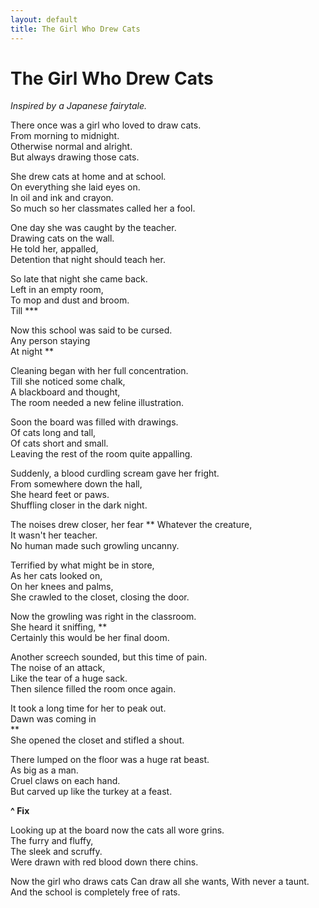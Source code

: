 ```yaml
---
layout: default
title: The Girl Who Drew Cats
---
```


# The Girl Who Drew Cats

_Inspired by a Japanese fairytale._

There once was a girl who loved to draw cats.  
From morning to midnight.  
Otherwise normal and alright.  
But always drawing those cats.

She drew cats at home and at school.  
On everything she laid eyes on.  
In oil and ink and crayon.  
So much so her classmates called her a fool.

One day she was caught by the teacher.  
Drawing cats on the wall.  
He told her, appalled,  
Detention that night should teach her.

So late that night she came back.  
Left in an empty room,  
To mop and dust and broom.  
Till ***

Now this school was said to be cursed.  
Any person staying  
At night
**

Cleaning began with her full concentration.  
Till she noticed some chalk,  
A blackboard and thought,  
The room needed a new feline illustration.

Soon the board was filled with drawings.  
Of cats long and tall,  
Of cats short and small.  
Leaving the rest of the room quite appalling.

Suddenly, a blood curdling scream gave her fright.  
From somewhere down the hall,  
She heard feet or paws.  
Shuffling closer in the dark night.

The noises drew closer, her fear **
Whatever the creature,  
It wasn't her teacher.  
No human made such growling uncanny.

Terrified by what might be in store,  
As her cats looked on,  
On her knees and palms,  
She crawled to the closet, closing the door.

Now the growling was right in the classroom.  
She heard it sniffing,
**  
Certainly this would be her final doom.

Another screech sounded, but this time of pain.  
The noise of an attack,  
Like the tear of a huge sack.  
Then silence filled the room once again.

It took a long time for her to peak out.  
Dawn was coming in  
**  
She opened the closet and stifled a shout.  

There lumped on the floor was a huge rat beast.  
As big as a man.  
Cruel claws on each hand.  
But carved up like the turkey at a feast.

**^ Fix**

Looking up at the board now the cats all wore grins.  
The furry and fluffy,  
The sleek and scruffy.  
Were drawn with red blood down there chins.

Now the girl who draws cats
Can draw all she wants,
With never a taunt.  
And the school is completely free of rats.
